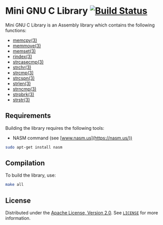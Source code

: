 # Mini GNU C Library [![Build Status](https://travis-ci.org/kortescode/Mini-GNU-C-Library.svg?branch=master)](https://travis-ci.org/kortescode/Mini-GNU-C-Library)

Mini GNU C Library is an Assembly library which contains the following functions:
- [memcpy(3)](https://linux.die.net/man/3/memcpy)
- [memmove(3)](https://linux.die.net/man/3/memmove)
- [memset(3)](https://linux.die.net/man/3/memset)
- [rindex(3)](https://linux.die.net/man/3/rindex)
- [strcasecmp(3)](https://linux.die.net/man/3/strcasecmp)
- [strchr(3)](https://linux.die.net/man/3/strchr)
- [strcmp(3)](https://linux.die.net/man/3/strcmp)
- [strcspn(3)](https://linux.die.net/man/3/strcspn)
- [strlen(3)](https://linux.die.net/man/3/strlen)
- [strncmp(3)](https://linux.die.net/man/3/strncmp)
- [strpbrk(3)](https://linux.die.net/man/3/strpbrk)
- [strstr(3)](https://linux.die.net/man/3/strstr)

## Requirements

Building the library requires the following tools:
- NASM command (see [www.nasm.us](https://nasm.us/))
```bash
sudo apt-get install nasm
```
## Compilation

To build the library, use:

```bash
make all
```

## License

Distributed under the [Apache License, Version 2.0](http://www.apache.org/licenses/). See [`LICENSE`](LICENSE) for more information.
